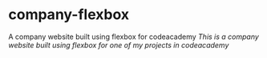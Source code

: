 # company-flexbox
A company website built using flexbox for codeacademy
*This is a company website built using flexbox for one of my projects in codeacademy*
